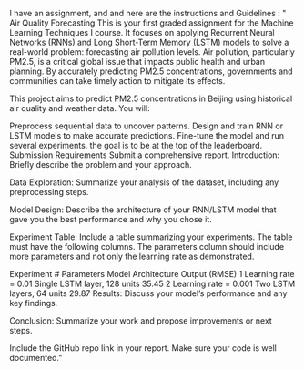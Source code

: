 I have an assignment,  and 
and here are the instructions and Guidelines :
" Air Quality Forecasting
This is your first graded assignment for the Machine Learning Techniques I course. It focuses on applying Recurrent Neural Networks (RNNs) and Long Short-Term Memory (LSTM) models to solve a real-world problem: forecasting air pollution levels. Air pollution, particularly PM2.5, is a critical global issue that impacts public health and urban planning. By accurately predicting PM2.5 concentrations, governments and communities can take timely action to mitigate its effects.

This project aims to predict PM2.5 concentrations in Beijing using historical air quality and weather data. You will:

Preprocess sequential data to uncover patterns.
Design and train RNN or LSTM models to make accurate predictions.
Fine-tune the model and run several experiments. the goal is to be at the top of the leaderboard.
Submission Requirements
Submit a comprehensive report.
Introduction: Briefly describe the problem and your approach.

Data Exploration: Summarize your analysis of the dataset, including any preprocessing steps.

Model Design: Describe the architecture of your RNN/LSTM model that gave you the best performance and why you chose it.

Experiment Table: Include a table summarizing your experiments. The table must have the following columns. The parameters column should include more parameters and not only the learning rate as demonstrated.

Experiment # 	Parameters	Model Architecture	Output (RMSE)
1	Learning rate = 0.01	Single LSTM layer, 128 units	35.45
2	Learning rate = 0.001	Two LSTM layers, 64 units	29.87
Results: Discuss your model’s performance and any key findings.

Conclusion: Summarize your work and propose improvements or next steps.

 Include the GitHub repo link in your report. Make sure your code is well documented."
